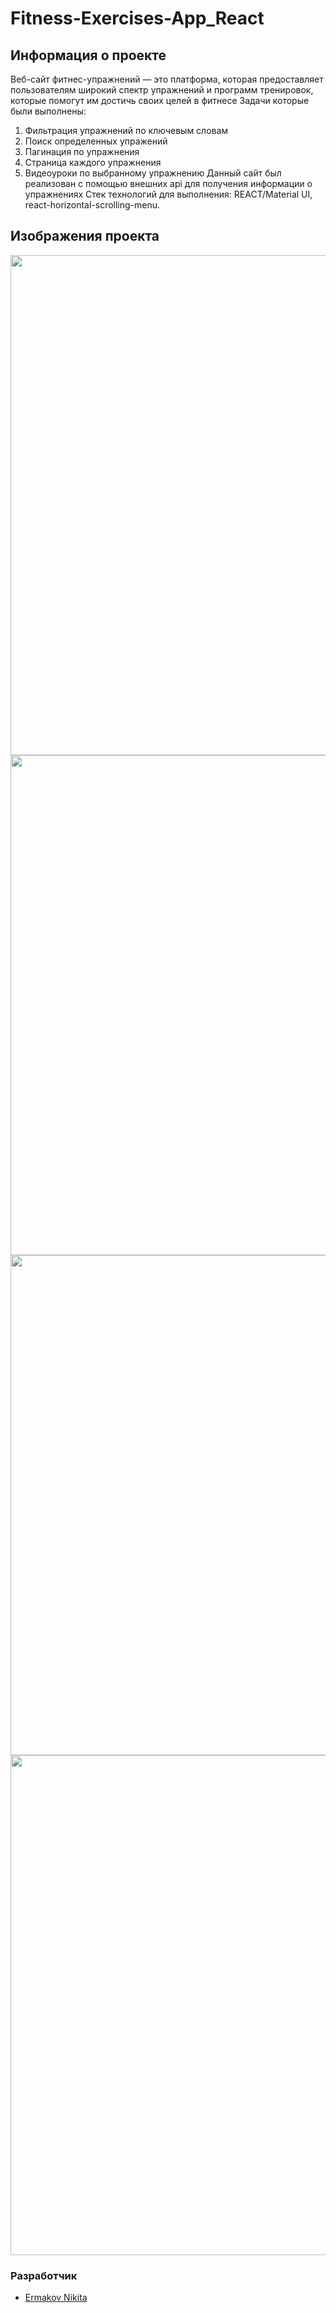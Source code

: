 # Fitness-Exercises-App_React
## Информация о проекте
Веб-сайт фитнес-упражнений — это платформа, которая предоставляет пользователям широкий спектр упражнений и программ тренировок, которые помогут им достичь своих целей в фитнесе
Задачи которые были выполнены:
1) Фильтрация упражнений по ключевым словам
2) Поиск определенных упражений
3) Пагинация по упражнения
4) Страница каждого упражнения
5) Видеоуроки по выбранному упражнению
Данный сайт был реализован с помощью внешних api для получения информации о упражнениях
Стек технологий для выполнения: REACT/Material UI, react-horizontal-scrolling-menu.


## Изображения проекта

<img src="https://i.ibb.co/Db4nsSS/image.png" width="800px">
<img src="https://i.ibb.co/h7pD2H3/image.png" width="800px">
<img src="https://i.ibb.co/YBJq6TM/image.png" width="800px">
<img src="https://i.ibb.co/yX5VMWW/image.png" width="800px">

### Разработчик

- [Ermakov Nikita](https://github.com/agr0meow)
